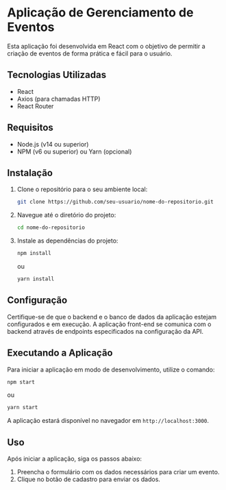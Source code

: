 # Aplicação de Gerenciamento de Eventos

Esta aplicação foi desenvolvida em React com o objetivo de permitir a criação de eventos de forma prática e fácil para o usuário.

## Tecnologias Utilizadas

- React
- Axios (para chamadas HTTP)
- React Router

## Requisitos

- Node.js (v14 ou superior)
- NPM (v6 ou superior) ou Yarn (opcional)

## Instalação

1. Clone o repositório para o seu ambiente local:

    ```bash
    git clone https://github.com/seu-usuario/nome-do-repositorio.git
    ```

2. Navegue até o diretório do projeto:

    ```bash
    cd nome-do-repositorio
    ```

3. Instale as dependências do projeto:

    ```bash
    npm install
    ```

    ou

    ```bash
    yarn install
    ```

## Configuração

Certifique-se de que o backend e o banco de dados da aplicação estejam configurados e em execução. A aplicação front-end se comunica com o backend através de endpoints especificados na configuração da API.

## Executando a Aplicação

Para iniciar a aplicação em modo de desenvolvimento, utilize o comando:

```bash
npm start
```

ou

```bash
yarn start
```

A aplicação estará disponível no navegador em `http://localhost:3000`.

## Uso

Após iniciar a aplicação, siga os passos abaixo:

1. Preencha o formulário com os dados necessários para criar um evento.
2. Clique no botão de cadastro para enviar os dados.
